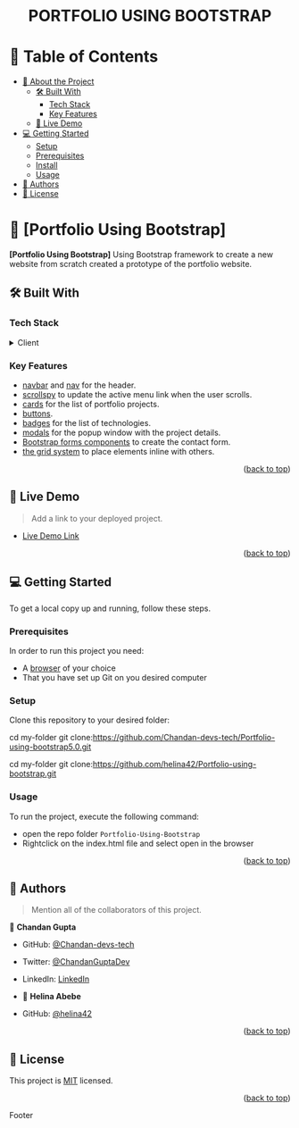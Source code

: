 <a name="readme-top"></a>

<div align="center">
  <br/>

  <h1><b>PORTFOLIO USING BOOTSTRAP</b></h1>

</div>

<!-- TABLE OF CONTENTS -->

# 📗 Table of Contents

- [📖 About the Project](#about-project)
  - [🛠 Built With](#built-with)
    - [Tech Stack](#tech-stack)
    - [Key Features](#key-features)
  - [🚀 Live Demo](#live-demo)
- [💻 Getting Started](#getting-started)
  - [Setup](#setup)
  - [Prerequisites](#prerequisites)
  - [Install](#install)
  - [Usage](#usage)
    <!-- - [Run tests](#run-tests) -->
    <!-- - [Deployment](#triangular_flag_on_post-deployment) -->
- [👥 Authors](#authors)
  <!-- - [🔭 Future Features](#future-features) -->
  <!-- - [🤝 Contributing](#contributing) -->
  <!-- - [⭐️ Show your support](#support) -->
  <!-- - [🙏 Acknowledgements](#acknowledgements) -->
  <!-- - [❓ FAQ (OPTIONAL)](#faq) -->
- [📝 License](#license)

<!-- PROJECT DESCRIPTION -->

# 📖 [Portfolio Using Bootstrap] <a name="about-project"></a>

**[Portfolio Using Bootstrap]** Using Bootstrap framework to create a new website from scratch created a prototype of the portfolio website.

## 🛠 Built With <a name="built-with"></a>

### Tech Stack <a name="tech-stack"></a>

<details>
  <summary>Client</summary>
  <ul>
    <li><a href="https://getbootstrap.com/docs/5.0/">Bootstrap</a></li>
    <li><a href="https://web.dev/learn/css/?gclid=EAIaIQobChMIsdaclZC9_AIViIjVCh2zoAV1EAAYASAAEgJf5PD_BwE">HTML and CSS</a></li>
  </ul>
</details>
</details>

<!-- Features -->

### Key Features <a name="key-features"></a>

- [navbar](https://getbootstrap.com/docs/5.0/components/navbar/) and [nav](https://getbootstrap.com/docs/5.0/components/navs-tabs/) for the header.
- [scrollspy](https://getbootstrap.com/docs/5.0/components/scrollspy/) to update the active menu link when the user scrolls.
- [cards](https://getbootstrap.com/docs/5.0/components/card/) for the list of portfolio projects.
- [buttons](https://getbootstrap.com/docs/5.0/components/buttons/).
- [badges](https://getbootstrap.com/docs/5.0/components/badge/) for the list of technologies.
- [modals](https://getbootstrap.com/docs/5.0/components/modal/) for the popup window with the project details.
- [Bootstrap forms components](https://getbootstrap.com/docs/5.0/forms/overview/) to create the contact form.
- [the grid system](https://getbootstrap.com/docs/5.0/layout/grid/) to place elements inline with others.

<p align="right">(<a href="#readme-top">back to top</a>)</p>

<!-- LIVE DEMO -->

## 🚀 Live Demo <a name="live-demo"></a>

> Add a link to your deployed project.

- [Live Demo Link](https://chandan-devs-tech.github.io/Portfolio-using-bootstrap5.0/)

<p align="right">(<a href="#readme-top">back to top</a>)</p>

<!-- GETTING STARTED -->

## 💻 Getting Started <a name="getting-started"></a>

To get a local copy up and running, follow these steps.

### Prerequisites

In order to run this project you need:

- A [browser](https://www.google.com/search?q=what+is+a+browser&oq=what+is+a+browser&aqs=chrome..69i57.2748j0j1&sourceid=chrome&ie=UTF-8) of your choice
- That you have set up Git on you desired computer

### Setup

Clone this repository to your desired folder:

cd my-folder
git clone:https://github.com/Chandan-devs-tech/Portfolio-using-bootstrap5.0.git

cd my-folder
git clone:https://github.com/helina42/Portfolio-using-bootstrap.git

### Usage

To run the project, execute the following command:

- open the repo folder `Portfolio-Using-Bootstrap`
- Rightclick on the index.html file and select open in the browser

<p align="right">(<a href="#readme-top">back to top</a>)</p>

<!-- AUTHORS -->

## 👥 Authors <a name="authors"></a>

> Mention all of the collaborators of this project.

👤 **Chandan Gupta**

- GitHub: [@Chandan-devs-tech](https://github.com/Chandan-devs-tech)
- Twitter: [@ChandanGuptaDev](https://twitter.com/ChandanGuptaDev)
- LinkedIn: [LinkedIn](https://www.linkedin.com/in/chandangupta-devs/)

- 👤 **Helina Abebe**

- GitHub: [@helina42](https://github.com/helina42)

<p align="right">(<a href="#readme-top">back to top</a>)</p>

## 📝 License <a name="license"></a>

This project is [MIT](https://github.com/Chandan-devs-tech/Portfolio-Using-Bootstrap/blob/feature/using-bootstrap/MIT.md) licensed.

<p align="right">(<a href="#readme-top">back to top</a>)</p>
Footer
